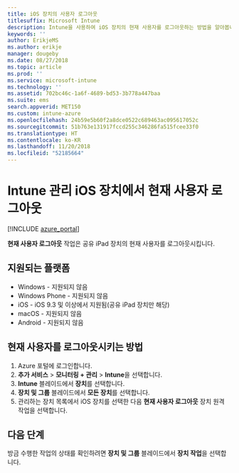 ```yaml
---
title: iOS 장치의 사용자 로그아웃
titlesuffix: Microsoft Intune
description: Intune을 사용하여 iOS 장치의 현재 사용자를 로그아웃하는 방법을 알아봅니다."
keywords: ''
author: ErikjeMS
ms.author: erikje
manager: dougeby
ms.date: 08/27/2018
ms.topic: article
ms.prod: ''
ms.service: microsoft-intune
ms.technology: ''
ms.assetid: 702bc46c-1a6f-4689-bd53-3b778a447baa
ms.suite: ems
search.appverid: MET150
ms.custom: intune-azure
ms.openlocfilehash: 24b59e5b60f2a8dce0522c689463ac095617052c
ms.sourcegitcommit: 51b763e131917fccd255c346286fa515fcee33f0
ms.translationtype: HT
ms.contentlocale: ko-KR
ms.lasthandoff: 11/20/2018
ms.locfileid: "52185664"
---
```

# <a name="logout-the-current-user-on-intune-managed-ios-devices"></a>Intune 관리 iOS 장치에서 현재 사용자 로그아웃


[!INCLUDE [azure_portal](./includes/azure_portal.md)]

**현재 사용자 로그아웃** 작업은 공유 iPad 장치의 현재 사용자를 로그아웃시킵니다. 

## <a name="supported-platforms"></a>지원되는 플랫폼

- Windows - 지원되지 않음
- Windows Phone - 지원되지 않음
- iOS - iOS 9.3 및 이상에서 지원됨(공유 iPad 장치만 해당)
- macOS - 지원되지 않음
- Android - 지원되지 않음

## <a name="how-to-log-out-the-current-user"></a>현재 사용자를 로그아웃시키는 방법

1.  Azure 포털에 로그인합니다.
2.  **추가 서비스** > **모니터링 + 관리** > **Intune**을 선택합니다.
3.  **Intune** 블레이드에서 **장치**를 선택합니다.
4.  **장치 및 그룹** 블레이드에서 **모든 장치**를 선택합니다.
5.  관리하는 장치 목록에서 iOS 장치를 선택한 다음 **현재 사용자 로그아웃** 장치 원격 작업을 선택합니다.

## <a name="next-steps"></a>다음 단계

방금 수행한 작업의 상태를 확인하려면 **장치 및 그룹** 블레이드에서 **장치 작업**을 선택합니다.
